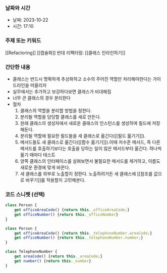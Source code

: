 ### 날짜와 시간

- 날짜: 2023-10-22
- 시간: 17:10

### 주제 또는 키워드
 [[Refactoring]]
 [[캡슐화]]
 반대 리팩터링: [[클래스 인라인하기]]
### 간단한 내용
- 클래스는 반드시 명확하게 추상화하고 소수의 주어진 역할만 처리해야한다는 가이드라인을 떠올리자
- 실무에서는 추가하고 보강하다보면 클래스가 비대해짐
- 너무 큰 클래스의 경우 분리한다
- 절차
	1. 클래스의 역할을 분리할 방법을 정한다.
	2. 분리될 역할을 담당할 클래스를 새로 만든다.
	3. 원래 클래스의 생성자에서 새로운 클래스의 인스턴스를 생성하여 필드에 저장해둔다.
	4. 분리될 역할에 필요한 필드들을 새 클래스로 옮긴다([[필드 옯기기]]). 
	5. 메서드들도 새 클래스로 옮긴다([[함수 옮기기]]).이때 저수준 메서드, 즉 다른 메서드를 호출하기보다는 호출을 당하는 일이 많은 메서드부터 옮긴다. 하나씩 옮기 때마다 테스트
	6. 양쪽 클래스의 인터페이스를 살펴보면서 불필요한 메서드를 제거하고, 이름도 새로운 환경에 맞게 바꾼다.
	7. 새 클래스를 외부로 노출할지 정한다. 노출하려거든 새 클래스에 [[참조를 값으로 바꾸기]]를 적용할지 고민해본다.
### 코드 스니펫 (선택)

```javascript
class Person {
	get officeAreaCode() {return this._officeAreaCode;}
	get officeNumber() {return this._officeNumber}
}
```

```javascript
class Person {
	get officeAreaCode() {return this._telephoneNumber.areaCode;}
	get officeNumber() {return this._telephoneNumber.number;}
}

class TelephoneNumber {
	get areaCode() {return this._areaCode;}
	get number() {return this._number}
}
```
